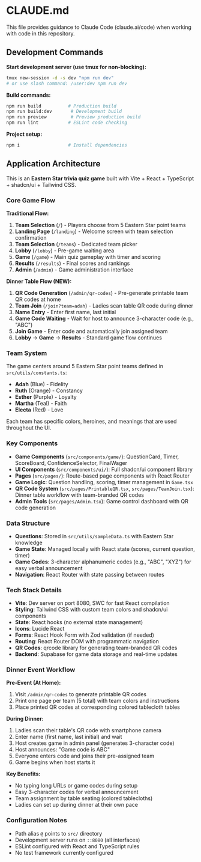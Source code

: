 # CLAUDE.md

This file provides guidance to Claude Code (claude.ai/code) when working with code in this repository.

## Development Commands

**Start development server (use tmux for non-blocking):**
```bash
tmux new-session -d -s dev "npm run dev"
# or use slash command: /user:dev npm run dev
```

**Build commands:**
```bash
npm run build          # Production build
npm run build:dev       # Development build
npm run preview         # Preview production build
npm run lint           # ESLint code checking
```

**Project setup:**
```bash
npm i                  # Install dependencies
```

## Application Architecture

This is an **Eastern Star trivia quiz game** built with Vite + React + TypeScript + shadcn/ui + Tailwind CSS.

### Core Game Flow
**Traditional Flow:**
1. **Team Selection** (`/`) - Players choose from 5 Eastern Star point teams
2. **Landing Page** (`/landing`) - Welcome screen with team selection confirmation  
3. **Team Selection** (`/teams`) - Dedicated team picker
4. **Lobby** (`/lobby`) - Pre-game waiting area
5. **Game** (`/game`) - Main quiz gameplay with timer and scoring
6. **Results** (`/results`) - Final scores and rankings
7. **Admin** (`/admin`) - Game administration interface

**Dinner Table Flow (NEW):**
1. **QR Code Generation** (`/admin/qr-codes`) - Pre-generate printable team QR codes at home
2. **Team Join** (`/join?team=adah`) - Ladies scan table QR code during dinner
3. **Name Entry** - Enter first name, last initial
4. **Game Code Waiting** - Wait for host to announce 3-character code (e.g., "ABC")
5. **Join Game** - Enter code and automatically join assigned team
6. **Lobby** → **Game** → **Results** - Standard game flow continues

### Team System
The game centers around 5 Eastern Star point teams defined in `src/utils/constants.ts`:
- **Adah** (Blue) - Fidelity
- **Ruth** (Orange) - Constancy  
- **Esther** (Purple) - Loyalty
- **Martha** (Teal) - Faith
- **Electa** (Red) - Love

Each team has specific colors, heroines, and meanings that are used throughout the UI.

### Key Components
- **Game Components** (`src/components/game/`): QuestionCard, Timer, ScoreBoard, ConfidenceSelector, FinalWager
- **UI Components** (`src/components/ui/`): Full shadcn/ui component library  
- **Pages** (`src/pages/`): Route-based page components with React Router
- **Game Logic**: Question handling, scoring, timer management in `Game.tsx`
- **QR Code System** (`src/pages/PrintableQR.tsx`, `src/pages/TeamJoin.tsx`): Dinner table workflow with team-branded QR codes
- **Admin Tools** (`src/pages/Admin.tsx`): Game control dashboard with QR code generation

### Data Structure
- **Questions**: Stored in `src/utils/sampleData.ts` with Eastern Star knowledge
- **Game State**: Managed locally with React state (scores, current question, timer)
- **Game Codes**: 3-character alphanumeric codes (e.g., "ABC", "XYZ") for easy verbal announcement
- **Navigation**: React Router with state passing between routes

### Tech Stack Details
- **Vite**: Dev server on port 8080, SWC for fast React compilation
- **Styling**: Tailwind CSS with custom team colors and shadcn/ui components
- **State**: React hooks (no external state management)
- **Icons**: Lucide React
- **Forms**: React Hook Form with Zod validation (if needed)
- **Routing**: React Router DOM with programmatic navigation
- **QR Codes**: qrcode library for generating team-branded QR codes
- **Backend**: Supabase for game data storage and real-time updates

### Dinner Event Workflow
**Pre-Event (At Home):**
1. Visit `/admin/qr-codes` to generate printable QR codes
2. Print one page per team (5 total) with team colors and instructions
3. Place printed QR codes at corresponding colored tablecloth tables

**During Dinner:**
1. Ladies scan their table's QR code with smartphone camera
2. Enter name (first name, last initial) and wait
3. Host creates game in admin panel (generates 3-character code)
4. Host announces: "Game code is ABC"
5. Everyone enters code and joins their pre-assigned team
6. Game begins when host starts it

**Key Benefits:**
- No typing long URLs or game codes during setup
- Easy 3-character codes for verbal announcement  
- Team assignment by table seating (colored tablecloths)
- Ladies can set up during dinner at their own pace

### Configuration Notes
- Path alias `@` points to `src/` directory
- Development server runs on `::8080` (all interfaces)
- ESLint configured with React and TypeScript rules
- No test framework currently configured
